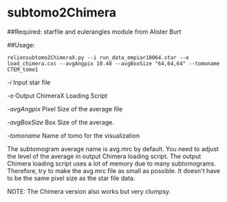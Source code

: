 # subtomo2Chimera

##Required:
starfile and eulerangles module from Alister Burt

##Usage:
```
relionsubtomo2ChimeraX.py --i run_data_empiar10064.star --o load_chimera.cxc --avgAngpix 10.48 --avgBoxSize "64,64,64" --tomoname CTEM_tomo1
```

*-i* Input star file

*-o* Output ChimeraX Loading Script

*-avgAngpix* Pixel Size of the average file

*-avgBoxSize* Box Size of the average.

*-tomoname* Name of tomo for the visualization


The subtomogram average name is avg.mrc by default. You need to adjust the level of the average in output Chimera loading script.
The output Chimera loading script uses a lot of memory due to many subtomograms. Therefore, try to make the avg.mrc file as small as possible. It doesn't have to be the same pixel size as the star file data.

NOTE: The Chimera version also works but very clumpsy.
